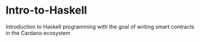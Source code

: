 # Intro-to-Haskell
Introduction to Haskell programming with the goal of writing smart contracts in the Cardano ecosystem
